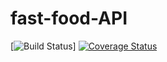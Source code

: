 # fast-food-API
[![Build Status](https://travis-ci.org/wasibani-roy/fast-food-API.svg?branch=api)]
[![Coverage Status](https://coveralls.io/repos/github/wasibani-roy/fast-food-API/badge.svg?branch=api)](https://coveralls.io/github/wasibani-roy/fast-food-API?branch=api)

